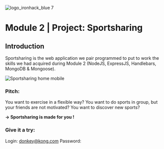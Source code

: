 ![logo_ironhack_blue 7](https://user-images.githubusercontent.com/23629340/40541063-a07a0a8a-601a-11e8-91b5-2f13e4e6b441.png)

# Module 2 | Project: Sportsharing

## Introduction
Sportsharing is the web application we pair programmed to put to work the skills we had acquired during Module 2 (NodeJS, ExpressJS, Handlebars, MongoDB & Mongoose).

![Sportsharing home mobile]()

### Pitch:

You want to exercise in a flexible way?
You want to do sports in group, but your friends are not motivated?
You want to discover new sports?

**→ Sportsharing is made for you !**

### Give it a try:

Login:      donkey@kong.com
Password:   







